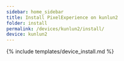 ```yaml
---
sidebar: home_sidebar
title: Install PixelExperience on kunlun2
folder: install
permalink: /devices/kunlun2/install/
device: kunlun2
---
```

{% include templates/device_install.md %}
